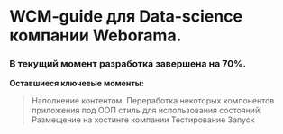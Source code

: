 # WCM-guide для Data-science компании Weborama.

### В текущий момент разработка завершена на 70%.

**Оставшиеся ключевые моменты:**
> Наполнение контентом.
> Переработка некоторых компонентов приложения под ООП стиль для использования состояний.
> Размещение на хостинге компании
> Тестирование
> Запуск
